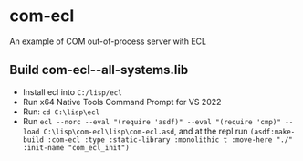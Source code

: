 # com-ecl
An example of COM out-of-process server with ECL

## Build com-ecl--all-systems.lib

- Install ecl into `C:/lisp/ecl`
- Run x64 Native Tools Command Prompt for VS 2022
- Run: `cd C:\lisp\ecl`
- Run `ecl --norc --eval "(require 'asdf)" --eval "(require 'cmp)" --load C:\lisp\com-ecl\lisp\com-ecl.asd`, and at the repl run `(asdf:make-build :com-ecl :type :static-library :monolithic t :move-here "./" :init-name "com_ecl_init")`
